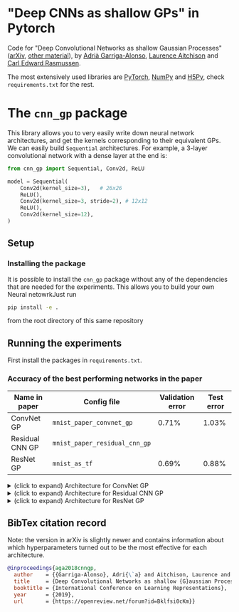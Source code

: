 # "Deep CNNs as shallow GPs" in Pytorch
Code for "Deep Convolutional Networks as shallow Gaussian Processes"
([arXiv](https://arxiv.org/abs/1808.05587),
[other material](https://agarri.ga/publication/convnets-as-gps/)), by
[Adrià Garriga-Alonso](https://agarri.ga/),
[Laurence Aitchison](http://www.gatsby.ucl.ac.uk/~laurence/) and
[Carl Edward Rasmussen](http://mlg.eng.cam.ac.uk/carl/).

The most extensively used libraries
are [PyTorch](https://pytorch.org/), [NumPy](https://www.numpy.org/) and
[H5Py](http://www.h5py.org/), check `requirements.txt` for the rest.

# The `cnn_gp` package
This library allows you to very easily write down neural network architectures,
and get the kernels corresponding to their equivalent GPs. We can easily build
`Sequential` architectures. For example, a 3-layer convolutional network with a
dense layer at the end is:

```python
from cnn_gp import Sequential, Conv2d, ReLU

model = Sequential(
    Conv2d(kernel_size=3),   # 26x26
	ReLU(),
    Conv2d(kernel_size=3, stride=2), # 12x12
	ReLU(),
	Conv2d(kernel_size=12),
)
```

## Setup
### Installing the package
It is possible to install the `cnn_gp` package without any of the dependencies
that are needed for the experiments. This allows you to build your own Neural netowrkJust run
```sh
pip install -e .
```
from the root directory of this same repository

## Running the experiments

First install the packages in `requirements.txt`.

### Accuracy of the best performing networks in the paper

 Name in paper | Config file | Validation error | Test error
 --------------|-------------|------------------|----------
ConvNet GP | `mnist_paper_convnet_gp` | 0.71% | 1.03%
Residual CNN GP | `mnist_paper_residual_cnn_gp`
ResNet GP | `mnist_as_tf` | 0.69% | 0.88%

<details>
  <summary>(click to expand) Architecture for ConvNet GP</summary>

  ```python
  var_bias = 7.86
  var_weight = 2.79

  initial_model = Sequential(
	  Conv2d(kernel_size=7, padding="same", var_weight=var_weight * 7**2, var_bias=var_bias),
	  ClampingReLU(),
	  Conv2d(kernel_size=7, padding="same", var_weight=var_weight * 7**2, var_bias=var_bias),
	  ClampingReLU(),
	  Conv2d(kernel_size=7, padding="same", var_weight=var_weight * 7**2, var_bias=var_bias),
	  ClampingReLU(),
	  Conv2d(kernel_size=7, padding="same", var_weight=var_weight * 7**2, var_bias=var_bias),
	  ClampingReLU(),
	  Conv2d(kernel_size=7, padding="same", var_weight=var_weight * 7**2, var_bias=var_bias),
	  ClampingReLU(),
	  Conv2d(kernel_size=7, padding="same", var_weight=var_weight * 7**2, var_bias=var_bias),
	  ClampingReLU(),
	  Conv2d(kernel_size=7, padding="same", var_weight=var_weight * 7**2, var_bias=var_bias),
	  ClampingReLU(),  # Total 7 layers before dense

	  Conv2d(kernel_size=28, padding=0, var_weight=var_weight, var_bias=var_bias),
  ```
</details>
<details>
  <summary>(click to expand) Architecture for Residual CNN GP</summary>

  ```python
    var_bias = 4.69
    var_weight = 7.27
    initial_model = Sequential(
        *(Sum([
            Sequential(),
            Sequential(
                Conv2d(kernel_size=4, padding="same", var_weight=var_weight * 4**2,
                    var_bias=var_bias),
                ClampingReLU(),
            )]) for _ in range(8)),
        Conv2d(kernel_size=4, padding="same", var_weight=var_weight * 4**2,
            var_bias=var_bias),
        ClampingReLU(),
        Conv2d(kernel_size=28, padding=0, var_weight=var_weight,
            var_bias=var_bias),
    )
  ```
</details>

<details>
  <summary>(click to expand) Architecture for ResNet GP</summary>

  ```python
  initial_model = Sequential(
	  Conv2d(kernel_size=3),

	  # Big resnet block #1
	  resnet_block(stride=1, projection_shortcut=True,  multiplier=1),
	  resnet_block(stride=1, projection_shortcut=False, multiplier=1),
	  resnet_block(stride=1, projection_shortcut=False, multiplier=1),
	  resnet_block(stride=1, projection_shortcut=False, multiplier=1),
	  resnet_block(stride=1, projection_shortcut=False, multiplier=1),

	  # Big resnet block #2
	  resnet_block(stride=2, projection_shortcut=True,  multiplier=2),
	  resnet_block(stride=1, projection_shortcut=False, multiplier=2),
	  resnet_block(stride=1, projection_shortcut=False, multiplier=2),
	  resnet_block(stride=1, projection_shortcut=False, multiplier=2),
	  resnet_block(stride=1, projection_shortcut=False, multiplier=2),

	  # Big resnet block #3
	  resnet_block(stride=2, projection_shortcut=True,  multiplier=4),
	  resnet_block(stride=1, projection_shortcut=False, multiplier=4),
	  resnet_block(stride=1, projection_shortcut=False, multiplier=4),
	  resnet_block(stride=1, projection_shortcut=False, multiplier=4),
	  resnet_block(stride=1, projection_shortcut=False, multiplier=4),

	  # No nonlinearity here, the next Conv2d substitutes the average pooling
	  Conv2d(kernel_size=7, padding=0, in_channel_multiplier=4,
             out_channel_multiplier=4),
	  ReLU(),
	  Conv2d(kernel_size=1, padding=0, in_channel_multiplier=4),
  )
  ```
</details>

## BibTex citation record
Note: the version in arXiv is slightly newer and contains information about
which hyperparameters turned out to be the most effective for each architecture.

```bibtex
@inproceedings{aga2018cnngp,
  author    = {{Garriga-Alonso}, Adri{\`a} and Aitchison, Laurence and Rasmussen, Carl Edward},
  title     = {Deep Convolutional Networks as shallow {G}aussian Processes},
  booktitle = {International Conference on Learning Representations},
  year      = {2019},
  url       = {https://openreview.net/forum?id=Bklfsi0cKm}}
```

